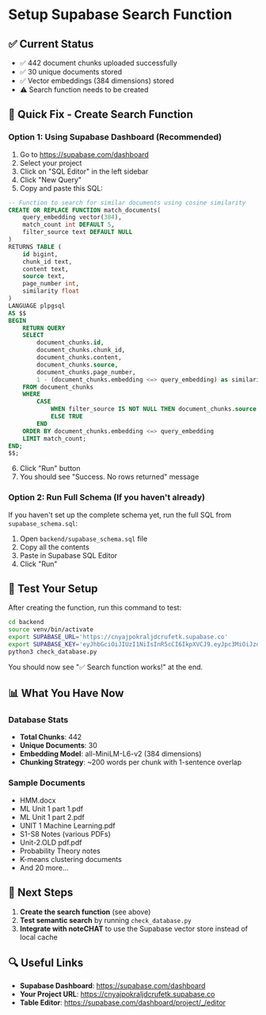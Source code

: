 # Setup Supabase Search Function

## ✅ Current Status

- ✅ 442 document chunks uploaded successfully
- ✅ 30 unique documents stored
- ✅ Vector embeddings (384 dimensions) stored
- ⚠️ Search function needs to be created

## 🔧 Quick Fix - Create Search Function

### Option 1: Using Supabase Dashboard (Recommended)

1. Go to https://supabase.com/dashboard
2. Select your project
3. Click on "SQL Editor" in the left sidebar
4. Click "New Query"
5. Copy and paste this SQL:

```sql
-- Function to search for similar documents using cosine similarity
CREATE OR REPLACE FUNCTION match_documents(
    query_embedding vector(384),
    match_count int DEFAULT 5,
    filter_source text DEFAULT NULL
)
RETURNS TABLE (
    id bigint,
    chunk_id text,
    content text,
    source text,
    page_number int,
    similarity float
)
LANGUAGE plpgsql
AS $$
BEGIN
    RETURN QUERY
    SELECT
        document_chunks.id,
        document_chunks.chunk_id,
        document_chunks.content,
        document_chunks.source,
        document_chunks.page_number,
        1 - (document_chunks.embedding <=> query_embedding) as similarity
    FROM document_chunks
    WHERE
        CASE
            WHEN filter_source IS NOT NULL THEN document_chunks.source = filter_source
            ELSE TRUE
        END
    ORDER BY document_chunks.embedding <=> query_embedding
    LIMIT match_count;
END;
$$;
```

6. Click "Run" button
7. You should see "Success. No rows returned" message

### Option 2: Run Full Schema (If you haven't already)

If you haven't set up the complete schema yet, run the full SQL from `supabase_schema.sql`:

1. Open `backend/supabase_schema.sql` file
2. Copy all the contents
3. Paste in Supabase SQL Editor
4. Click "Run"

## 🧪 Test Your Setup

After creating the function, run this command to test:

```bash
cd backend
source venv/bin/activate
export SUPABASE_URL='https://cnyajpokraljdcrufetk.supabase.co'
export SUPABASE_KEY='eyJhbGciOiJIUzI1NiIsInR5cCI6IkpXVCJ9.eyJpc3MiOiJzdXBhYmFzZSIsInJlZiI6ImNueWFqcG9rcmFsamRjcnVmZXRrIiwicm9sZSI6ImFub24iLCJpYXQiOjE3NjE2MzE3NzcsImV4cCI6MjA3NzIwNzc3N30.QidVCb2zw6GdB1fbedIV6tdGEJYvJnOxJcUzdU5QN6U'
python3 check_database.py
```

You should now see "✅ Search function works!" at the end.

## 📊 What You Have Now

### Database Stats

- **Total Chunks**: 442
- **Unique Documents**: 30
- **Embedding Model**: all-MiniLM-L6-v2 (384 dimensions)
- **Chunking Strategy**: ~200 words per chunk with 1-sentence overlap

### Sample Documents

- HMM.docx
- ML Unit 1 part 1.pdf
- ML Unit 1 part 2.pdf
- UNIT 1 Machine Learning.pdf
- S1-S8 Notes (various PDFs)
- Unit-2.OLD pdf.pdf
- Probability Theory notes
- K-means clustering documents
- And 20 more...

## 🎯 Next Steps

1. **Create the search function** (see above)
2. **Test semantic search** by running `check_database.py`
3. **Integrate with noteCHAT** to use the Supabase vector store instead of local cache

## 🔍 Useful Links

- **Supabase Dashboard**: https://supabase.com/dashboard
- **Your Project URL**: https://cnyajpokraljdcrufetk.supabase.co
- **Table Editor**: https://supabase.com/dashboard/project/_/editor
